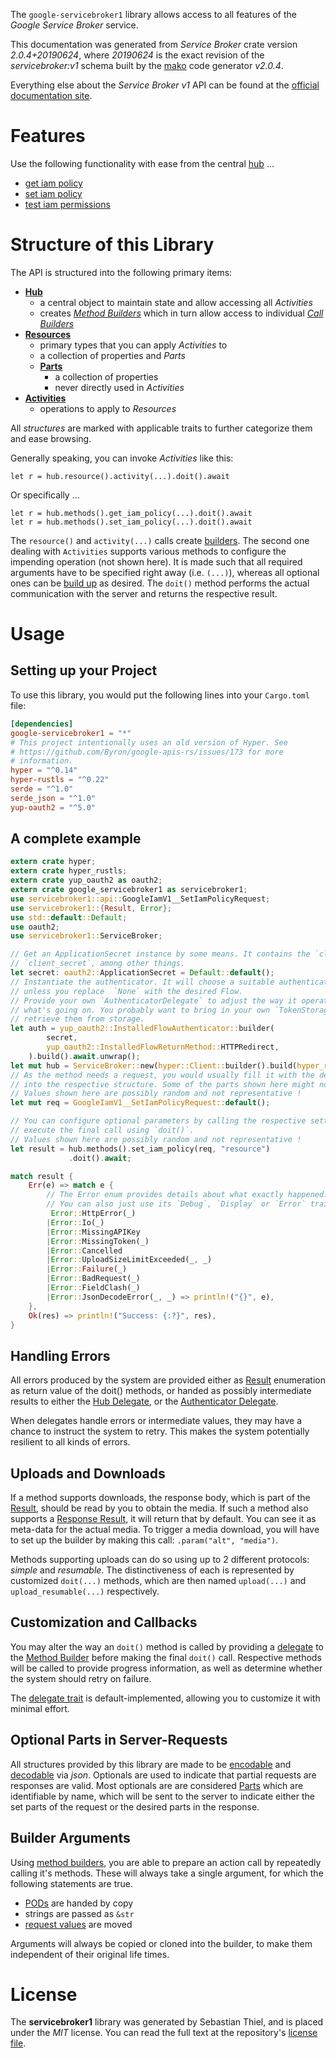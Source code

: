 <!---
DO NOT EDIT !
This file was generated automatically from 'src/mako/api/README.md.mako'
DO NOT EDIT !
-->
The `google-servicebroker1` library allows access to all features of the *Google Service Broker* service.

This documentation was generated from *Service Broker* crate version *2.0.4+20190624*, where *20190624* is the exact revision of the *servicebroker:v1* schema built by the [mako](http://www.makotemplates.org/) code generator *v2.0.4*.

Everything else about the *Service Broker* *v1* API can be found at the
[official documentation site](https://cloud.google.com/kubernetes-engine/docs/concepts/add-on/service-broker).
# Features

Use the following functionality with ease from the central [hub](https://docs.rs/google-servicebroker1/2.0.4+20190624/google_servicebroker1/ServiceBroker) ... 


* [get iam policy](https://docs.rs/google-servicebroker1/2.0.4+20190624/google_servicebroker1/api::MethodGetIamPolicyCall)
* [set iam policy](https://docs.rs/google-servicebroker1/2.0.4+20190624/google_servicebroker1/api::MethodSetIamPolicyCall)
* [test iam permissions](https://docs.rs/google-servicebroker1/2.0.4+20190624/google_servicebroker1/api::MethodTestIamPermissionCall)



# Structure of this Library

The API is structured into the following primary items:

* **[Hub](https://docs.rs/google-servicebroker1/2.0.4+20190624/google_servicebroker1/ServiceBroker)**
    * a central object to maintain state and allow accessing all *Activities*
    * creates [*Method Builders*](https://docs.rs/google-servicebroker1/2.0.4+20190624/google_servicebroker1/client::MethodsBuilder) which in turn
      allow access to individual [*Call Builders*](https://docs.rs/google-servicebroker1/2.0.4+20190624/google_servicebroker1/client::CallBuilder)
* **[Resources](https://docs.rs/google-servicebroker1/2.0.4+20190624/google_servicebroker1/client::Resource)**
    * primary types that you can apply *Activities* to
    * a collection of properties and *Parts*
    * **[Parts](https://docs.rs/google-servicebroker1/2.0.4+20190624/google_servicebroker1/client::Part)**
        * a collection of properties
        * never directly used in *Activities*
* **[Activities](https://docs.rs/google-servicebroker1/2.0.4+20190624/google_servicebroker1/client::CallBuilder)**
    * operations to apply to *Resources*

All *structures* are marked with applicable traits to further categorize them and ease browsing.

Generally speaking, you can invoke *Activities* like this:

```Rust,ignore
let r = hub.resource().activity(...).doit().await
```

Or specifically ...

```ignore
let r = hub.methods().get_iam_policy(...).doit().await
let r = hub.methods().set_iam_policy(...).doit().await
```

The `resource()` and `activity(...)` calls create [builders][builder-pattern]. The second one dealing with `Activities` 
supports various methods to configure the impending operation (not shown here). It is made such that all required arguments have to be 
specified right away (i.e. `(...)`), whereas all optional ones can be [build up][builder-pattern] as desired.
The `doit()` method performs the actual communication with the server and returns the respective result.

# Usage

## Setting up your Project

To use this library, you would put the following lines into your `Cargo.toml` file:

```toml
[dependencies]
google-servicebroker1 = "*"
# This project intentionally uses an old version of Hyper. See
# https://github.com/Byron/google-apis-rs/issues/173 for more
# information.
hyper = "^0.14"
hyper-rustls = "^0.22"
serde = "^1.0"
serde_json = "^1.0"
yup-oauth2 = "^5.0"
```

## A complete example

```Rust
extern crate hyper;
extern crate hyper_rustls;
extern crate yup_oauth2 as oauth2;
extern crate google_servicebroker1 as servicebroker1;
use servicebroker1::api::GoogleIamV1__SetIamPolicyRequest;
use servicebroker1::{Result, Error};
use std::default::Default;
use oauth2;
use servicebroker1::ServiceBroker;

// Get an ApplicationSecret instance by some means. It contains the `client_id` and 
// `client_secret`, among other things.
let secret: oauth2::ApplicationSecret = Default::default();
// Instantiate the authenticator. It will choose a suitable authentication flow for you, 
// unless you replace  `None` with the desired Flow.
// Provide your own `AuthenticatorDelegate` to adjust the way it operates and get feedback about 
// what's going on. You probably want to bring in your own `TokenStorage` to persist tokens and
// retrieve them from storage.
let auth = yup_oauth2::InstalledFlowAuthenticator::builder(
        secret,
        yup_oauth2::InstalledFlowReturnMethod::HTTPRedirect,
    ).build().await.unwrap();
let mut hub = ServiceBroker::new(hyper::Client::builder().build(hyper_rustls::HttpsConnector::with_native_roots()), auth);
// As the method needs a request, you would usually fill it with the desired information
// into the respective structure. Some of the parts shown here might not be applicable !
// Values shown here are possibly random and not representative !
let mut req = GoogleIamV1__SetIamPolicyRequest::default();

// You can configure optional parameters by calling the respective setters at will, and
// execute the final call using `doit()`.
// Values shown here are possibly random and not representative !
let result = hub.methods().set_iam_policy(req, "resource")
             .doit().await;

match result {
    Err(e) => match e {
        // The Error enum provides details about what exactly happened.
        // You can also just use its `Debug`, `Display` or `Error` traits
         Error::HttpError(_)
        |Error::Io(_)
        |Error::MissingAPIKey
        |Error::MissingToken(_)
        |Error::Cancelled
        |Error::UploadSizeLimitExceeded(_, _)
        |Error::Failure(_)
        |Error::BadRequest(_)
        |Error::FieldClash(_)
        |Error::JsonDecodeError(_, _) => println!("{}", e),
    },
    Ok(res) => println!("Success: {:?}", res),
}

```
## Handling Errors

All errors produced by the system are provided either as [Result](https://docs.rs/google-servicebroker1/2.0.4+20190624/google_servicebroker1/client::Result) enumeration as return value of
the doit() methods, or handed as possibly intermediate results to either the 
[Hub Delegate](https://docs.rs/google-servicebroker1/2.0.4+20190624/google_servicebroker1/client::Delegate), or the [Authenticator Delegate](https://docs.rs/yup-oauth2/*/yup_oauth2/trait.AuthenticatorDelegate.html).

When delegates handle errors or intermediate values, they may have a chance to instruct the system to retry. This 
makes the system potentially resilient to all kinds of errors.

## Uploads and Downloads
If a method supports downloads, the response body, which is part of the [Result](https://docs.rs/google-servicebroker1/2.0.4+20190624/google_servicebroker1/client::Result), should be
read by you to obtain the media.
If such a method also supports a [Response Result](https://docs.rs/google-servicebroker1/2.0.4+20190624/google_servicebroker1/client::ResponseResult), it will return that by default.
You can see it as meta-data for the actual media. To trigger a media download, you will have to set up the builder by making
this call: `.param("alt", "media")`.

Methods supporting uploads can do so using up to 2 different protocols: 
*simple* and *resumable*. The distinctiveness of each is represented by customized 
`doit(...)` methods, which are then named `upload(...)` and `upload_resumable(...)` respectively.

## Customization and Callbacks

You may alter the way an `doit()` method is called by providing a [delegate](https://docs.rs/google-servicebroker1/2.0.4+20190624/google_servicebroker1/client::Delegate) to the 
[Method Builder](https://docs.rs/google-servicebroker1/2.0.4+20190624/google_servicebroker1/client::CallBuilder) before making the final `doit()` call. 
Respective methods will be called to provide progress information, as well as determine whether the system should 
retry on failure.

The [delegate trait](https://docs.rs/google-servicebroker1/2.0.4+20190624/google_servicebroker1/client::Delegate) is default-implemented, allowing you to customize it with minimal effort.

## Optional Parts in Server-Requests

All structures provided by this library are made to be [encodable](https://docs.rs/google-servicebroker1/2.0.4+20190624/google_servicebroker1/client::RequestValue) and 
[decodable](https://docs.rs/google-servicebroker1/2.0.4+20190624/google_servicebroker1/client::ResponseResult) via *json*. Optionals are used to indicate that partial requests are responses 
are valid.
Most optionals are are considered [Parts](https://docs.rs/google-servicebroker1/2.0.4+20190624/google_servicebroker1/client::Part) which are identifiable by name, which will be sent to 
the server to indicate either the set parts of the request or the desired parts in the response.

## Builder Arguments

Using [method builders](https://docs.rs/google-servicebroker1/2.0.4+20190624/google_servicebroker1/client::CallBuilder), you are able to prepare an action call by repeatedly calling it's methods.
These will always take a single argument, for which the following statements are true.

* [PODs][wiki-pod] are handed by copy
* strings are passed as `&str`
* [request values](https://docs.rs/google-servicebroker1/2.0.4+20190624/google_servicebroker1/client::RequestValue) are moved

Arguments will always be copied or cloned into the builder, to make them independent of their original life times.

[wiki-pod]: http://en.wikipedia.org/wiki/Plain_old_data_structure
[builder-pattern]: http://en.wikipedia.org/wiki/Builder_pattern
[google-go-api]: https://github.com/google/google-api-go-client

# License
The **servicebroker1** library was generated by Sebastian Thiel, and is placed 
under the *MIT* license.
You can read the full text at the repository's [license file][repo-license].

[repo-license]: https://github.com/Byron/google-apis-rsblob/main/LICENSE.md
